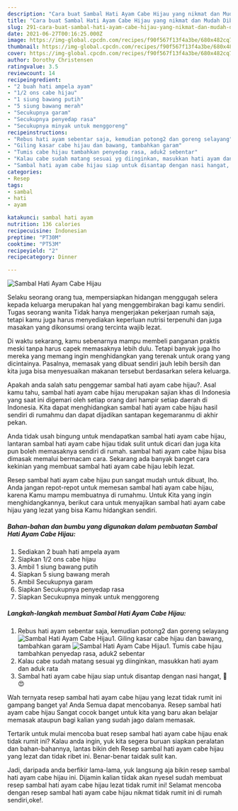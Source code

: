 ```yaml
---
description: "Cara buat Sambal Hati Ayam Cabe Hijau yang nikmat dan Mudah Dibuat"
title: "Cara buat Sambal Hati Ayam Cabe Hijau yang nikmat dan Mudah Dibuat"
slug: 291-cara-buat-sambal-hati-ayam-cabe-hijau-yang-nikmat-dan-mudah-dibuat
date: 2021-06-27T00:16:25.000Z
image: https://img-global.cpcdn.com/recipes/f90f567f13f4a3be/680x482cq70/sambal-hati-ayam-cabe-hijau-foto-resep-utama.jpg
thumbnail: https://img-global.cpcdn.com/recipes/f90f567f13f4a3be/680x482cq70/sambal-hati-ayam-cabe-hijau-foto-resep-utama.jpg
cover: https://img-global.cpcdn.com/recipes/f90f567f13f4a3be/680x482cq70/sambal-hati-ayam-cabe-hijau-foto-resep-utama.jpg
author: Dorothy Christensen
ratingvalue: 3.5
reviewcount: 14
recipeingredient:
- "2 buah hati ampela ayam"
- "1/2 ons cabe hijau"
- "1 siung bawang putih"
- "5 siung bawang merah"
- "Secukupnya garam"
- "Secukupnya penyedap rasa"
- "Secukupnya minyak untuk menggoreng"
recipeinstructions:
- "Rebus hati ayam sebentar saja, kemudian potong2 dan goreng selayang"
- "Giling kasar cabe hijau dan bawang, tambahkan garam"
- "Tumis cabe hijau tambahkan penyedap rasa, aduk2 sebentar"
- "Kalau cabe sudah matang sesuai yg diinginkan, masukkan hati ayam dan aduk rata"
- "Sambal hati ayam cabe hijau siap untuk disantap dengan nasi hangat, 🍚 😍"
categories:
- Resep
tags:
- sambal
- hati
- ayam

katakunci: sambal hati ayam 
nutrition: 136 calories
recipecuisine: Indonesian
preptime: "PT30M"
cooktime: "PT53M"
recipeyield: "2"
recipecategory: Dinner

---
```



![Sambal Hati Ayam Cabe Hijau](https://img-global.cpcdn.com/recipes/f90f567f13f4a3be/680x482cq70/sambal-hati-ayam-cabe-hijau-foto-resep-utama.jpg)

Selaku seorang orang tua, mempersiapkan hidangan menggugah selera kepada keluarga merupakan hal yang menggembirakan bagi kamu sendiri. Tugas seorang  wanita Tidak hanya mengerjakan pekerjaan rumah saja, tetapi kamu juga harus menyediakan keperluan nutrisi terpenuhi dan juga masakan yang dikonsumsi orang tercinta wajib lezat.

Di waktu  sekarang, kamu sebenarnya mampu membeli panganan praktis meski tanpa harus capek memasaknya lebih dulu. Tetapi banyak juga lho mereka yang memang ingin menghidangkan yang terenak untuk orang yang dicintainya. Pasalnya, memasak yang dibuat sendiri jauh lebih bersih dan kita juga bisa menyesuaikan makanan tersebut berdasarkan selera keluarga. 



Apakah anda salah satu penggemar sambal hati ayam cabe hijau?. Asal kamu tahu, sambal hati ayam cabe hijau merupakan sajian khas di Indonesia yang saat ini digemari oleh setiap orang dari hampir setiap daerah di Indonesia. Kita dapat menghidangkan sambal hati ayam cabe hijau hasil sendiri di rumahmu dan dapat dijadikan santapan kegemaranmu di akhir pekan.

Anda tidak usah bingung untuk mendapatkan sambal hati ayam cabe hijau, lantaran sambal hati ayam cabe hijau tidak sulit untuk dicari dan juga kita pun boleh memasaknya sendiri di rumah. sambal hati ayam cabe hijau bisa dimasak memalui bermacam cara. Sekarang ada banyak banget cara kekinian yang membuat sambal hati ayam cabe hijau lebih lezat.

Resep sambal hati ayam cabe hijau pun sangat mudah untuk dibuat, lho. Anda jangan repot-repot untuk memesan sambal hati ayam cabe hijau, karena Kamu mampu membuatnya di rumahmu. Untuk Kita yang ingin menghidangkannya, berikut cara untuk menyajikan sambal hati ayam cabe hijau yang lezat yang bisa Kamu hidangkan sendiri.

<!--inarticleads1-->

##### Bahan-bahan dan bumbu yang digunakan dalam pembuatan Sambal Hati Ayam Cabe Hijau:

1. Sediakan 2 buah hati ampela ayam
1. Siapkan 1/2 ons cabe hijau
1. Ambil 1 siung bawang putih
1. Siapkan 5 siung bawang merah
1. Ambil Secukupnya garam
1. Siapkan Secukupnya penyedap rasa
1. Siapkan Secukupnya minyak untuk menggoreng




<!--inarticleads2-->

##### Langkah-langkah membuat Sambal Hati Ayam Cabe Hijau:

1. Rebus hati ayam sebentar saja, kemudian potong2 dan goreng selayang
<img src="https://img-global.cpcdn.com/steps/38765cd26cc0b9e2/160x128cq70/sambal-hati-ayam-cabe-hijau-langkah-memasak-1-foto.jpg" alt="Sambal Hati Ayam Cabe Hijau">1. Giling kasar cabe hijau dan bawang, tambahkan garam
<img src="https://img-global.cpcdn.com/steps/e86e4d3e08c00b38/160x128cq70/sambal-hati-ayam-cabe-hijau-langkah-memasak-2-foto.jpg" alt="Sambal Hati Ayam Cabe Hijau">1. Tumis cabe hijau tambahkan penyedap rasa, aduk2 sebentar
1. Kalau cabe sudah matang sesuai yg diinginkan, masukkan hati ayam dan aduk rata
1. Sambal hati ayam cabe hijau siap untuk disantap dengan nasi hangat, 🍚 😍




Wah ternyata resep sambal hati ayam cabe hijau yang lezat tidak rumit ini gampang banget ya! Anda Semua dapat mencobanya. Resep sambal hati ayam cabe hijau Sangat cocok banget untuk kita yang baru akan belajar memasak ataupun bagi kalian yang sudah jago dalam memasak.

Tertarik untuk mulai mencoba buat resep sambal hati ayam cabe hijau enak tidak rumit ini? Kalau anda ingin, yuk kita segera buruan siapkan peralatan dan bahan-bahannya, lantas bikin deh Resep sambal hati ayam cabe hijau yang lezat dan tidak ribet ini. Benar-benar taidak sulit kan. 

Jadi, daripada anda berfikir lama-lama, yuk langsung aja bikin resep sambal hati ayam cabe hijau ini. Dijamin kalian tiidak akan nyesel sudah membuat resep sambal hati ayam cabe hijau lezat tidak rumit ini! Selamat mencoba dengan resep sambal hati ayam cabe hijau nikmat tidak rumit ini di rumah sendiri,oke!.

